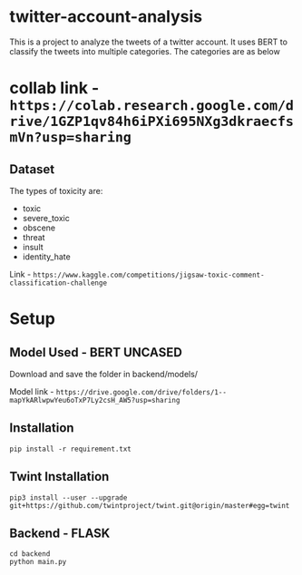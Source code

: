 # twitter-account-analysis

This is a project to analyze the tweets of a twitter account. It uses BERT to classify the tweets into multiple categories. The categories are as below

# collab link - `https://colab.research.google.com/drive/1GZP1qv84h6iPXi695NXg3dkraecfsmVn?usp=sharing`

## Dataset 

The types of toxicity are:

- toxic
- severe_toxic
- obscene
- threat
- insult
- identity_hate

Link - ``` https://www.kaggle.com/competitions/jigsaw-toxic-comment-classification-challenge ```

# Setup

## Model Used - BERT UNCASED 

Download and save the folder in backend/models/

Model link - ```https://drive.google.com/drive/folders/1--mapYkARlwpwYeu6oTxP7Ly2csH_AW5?usp=sharing ```

## Installation

```
pip install -r requirement.txt 
```
## Twint Installation

```
pip3 install --user --upgrade git+https://github.com/twintproject/twint.git@origin/master#egg=twint
```
## Backend - FLASK

```
cd backend
python main.py
```

